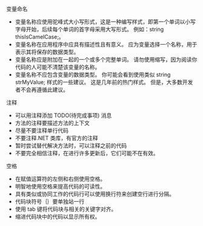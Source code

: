 变量命名

* 变量名称应使用驼峰式大小写形式，这是一种编写样式，即第一个单词以小写字母开始，后续每个单词的首字母采用大写形式。 例如：string thisIsCamelCase;。
* 变量名称在应用程序中应具有描述性且有意义。 应为变量选择一个名称，用于表示其将保存的数据类型。
* 变量名称应是附加在一起的一个或多个完整单词。 请勿使用缩写，因为阅读你代码的人可能不清楚该变量的名称。
* 变量名称不应包含变量的数据类型。 你可能会看到使用类似 string strMyValue; 样式的一些建议。 这是几年前的热门样式。 但是，大多数开发者不会再遵循此建议。

注释

* 可以用注释添加 TODO(待完成事项) 消息
* 方法的注释要描述方法的上下文
* 尽量不要注释单行代码
* 不要注释.NET 类库，有官方的注释
* 暂时尝试替代解决方法时，可以注释之前的代码
* 不要完全相信注释，在进行许多更新后，它们可能不在有效。

空格

* 在赋值运算符的左侧和右侧使用空格。
* 明智地使用空格来提高代码的可读性。
* 具有类似或协同工作的代码行可以使用换行符来创建空行进行分隔。
* 代码块符号｛｝要单独站一行
* 使用 tab 键将代码块与相关的关键字对齐。
* 缩进代码块中的代码以显示所有权。